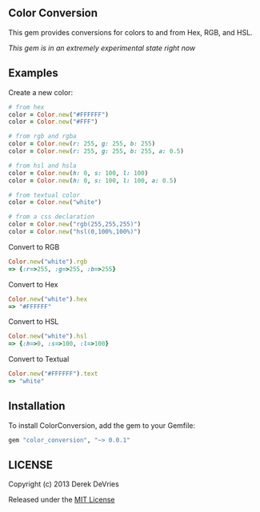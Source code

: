 ## Color Conversion

This gem provides conversions for colors to and from Hex, RGB, and HSL. 

_This gem is in an extremely experimental state right now_

## Examples

Create a new color:
```ruby
# from hex
color = Color.new("#FFFFFF")
color = Color.new("#FFF")

# from rgb and rgba
color = Color.new(r: 255, g: 255, b: 255)
color = Color.new(r: 255, g: 255, b: 255, a: 0.5)

# from hsl and hsla
color = Color.new(h: 0, s: 100, l: 100)
color = Color.new(h: 0, s: 100, l: 100, a: 0.5)

# from textual color
color = Color.new("white")

# from a css declaration
color = Color.new("rgb(255,255,255)")
color = Color.new("hsl(0,100%,100%)")
```


Convert to RGB
```ruby
Color.new("white").rgb
=> {:r=>255, :g=>255, :b=>255}
```

Convert to Hex
```ruby
Color.new("white").hex
=> "#FFFFFF"
```

Convert to HSL
```ruby
Color.new("white").hsl
=> {:h=>0, :s=>100, :l=>100}
```

Convert to Textual
```ruby
Color.new("#FFFFFF").text
=> "white"
```


## Installation

To install ColorConversion, add the gem to your Gemfile: 

```ruby
gem "color_conversion", "~> 0.0.1"
```

## LICENSE

Copyright (c) 2013 Derek DeVries

Released under the [MIT License](http://www.opensource.org/licenses/MIT)
